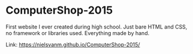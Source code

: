 # ComputerShop-2015
First website I ever created during high school. Just bare HTML and CSS, no framework or libraries used. Everything made by hand.


Link:  https://nielsvanm.github.io/ComputerShop-2015/
